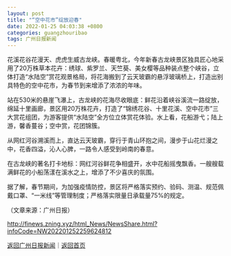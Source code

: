 ```yaml
---
layout: post
title: "“空中花市”绽放迎春"
date: 2022-01-25 04:03:38 +0800
categories: guangzhouribao
tags: 广州日报新闻
---
```

<p>花溪花谷花漫天、虎虎生威古龙峡。春暖粤北，今年新春古龙峡景区独具匠心地采用了20万株草本花卉：绣球、紫罗兰、天竺葵、美女樱等品种装点整个峡谷，立体打造“水陆空”赏花观景格局，将花海搬到了云天玻霸的悬浮玻璃桥上，打造出别具特色的空中花市，为春节到来增添了浓浓的年味。</p>
 <p>站在530米的悬崖飞瀑上，古龙峡的花海尽收眼底：鲜花沿着峡谷溪流一路绽放，绵延十里画廊，景区用20万株花卉，打造了“锦绣花谷、十里花溪、空中花市”三大赏花组团，为游客提供“水陆空”全方位立体赏花体验。水上看，花船游弋；陆上游，馨香蔓谷；空中赏，花团锦簇。</p>
 <p>从网红河谷溯溪而上，直达云天玻霸，穿行于青山环抱之间，漫步于山花烂漫之中，花香四溢，沁人心脾，一路令人感受到岭南的春意。</p>
 <p>在古龙峡的著名打卡地标：网红河谷鲜花争相盛开，水中花船摇曳飘香。一艘艘载满鲜花的小船荡漾在溪水之上，增添了不少喜庆的氛围。</p>
 <p>据了解，春节期间，为加强疫情防控，景区将严格落实预约、验码、测温、规范佩戴口罩、“一米线”等管理制度；严格落实限量日承载量75%的规定。</p><p class="em_media">（文章来源：广州日报）</p>

<http://finews.zning.xyz/html_News/NewsShare.html?infoCode=NW202201252259624812>

[返回广州日报新闻](//finews.withounder.com/category/guangzhouribao.html)｜[返回首页](//finews.withounder.com/)